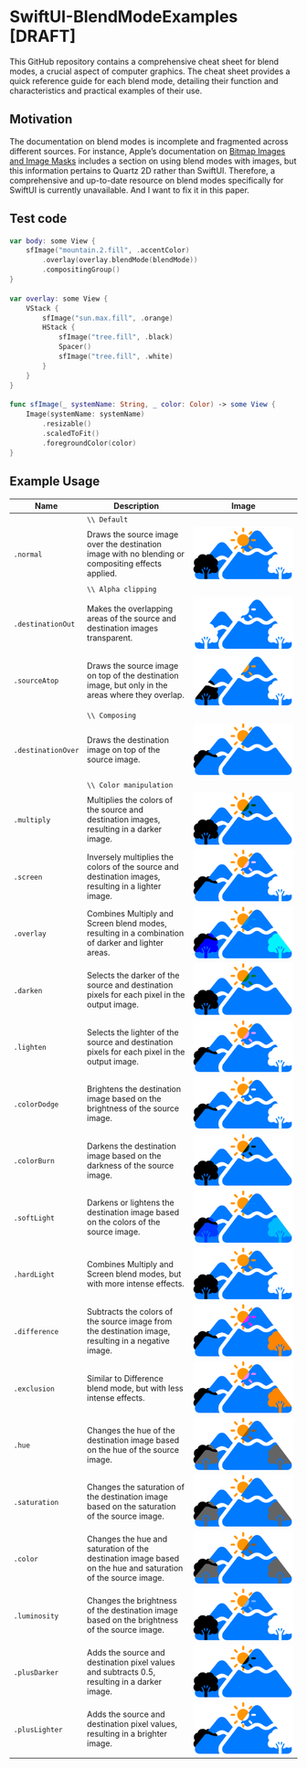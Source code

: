 #  SwiftUI-BlendModeExamples [DRAFT]
This GitHub repository contains a comprehensive cheat sheet for blend modes, a crucial aspect of computer graphics. The cheat sheet provides a quick reference guide for each blend mode, detailing their function and characteristics and practical examples of their use.

## Motivation
The documentation on blend modes is incomplete and fragmented across different sources. For instance, Apple’s documentation on [Bitmap Images and Image Masks](https://developer.apple.com/library/archive/documentation/GraphicsImaging/Conceptual/drawingwithquartz2d/dq_images/dq_images.html) includes a section on using blend modes with images, but this information pertains to Quartz 2D rather than SwiftUI. Therefore, a comprehensive and up-to-date resource on blend modes specifically for SwiftUI is currently unavailable. And I want to fix it in this paper.

## Test code
```swift
var body: some View {
    sfImage("mountain.2.fill", .accentColor)
        .overlay(overlay.blendMode(blendMode))
        .compositingGroup()
}

var overlay: some View {
    VStack {
        sfImage("sun.max.fill", .orange)
        HStack {
            sfImage("tree.fill", .black)
            Spacer()
            sfImage("tree.fill", .white)
        }
    }
}

func sfImage(_ systemName: String, _ color: Color) -> some View {
    Image(systemName: systemName)
        .resizable()
        .scaledToFit()
        .foregroundColor(color)
}
```
## Example Usage
| Name | Description | Image |
| --- | --- | --- |
|| `\\ Default` ||
| `.normal` | Draws the source image over the destination image with no blending or compositing effects applied. | ![Blend mode normal](Examples/normal.png) |
|| `\\ Alpha clipping` ||
| `.destinationOut` | Makes the overlapping areas of the source and destination images transparent. | ![Blend mode destinationOut](Examples/destinationOut.png) |
| `.sourceAtop` | Draws the source image on top of the destination image, but only in the areas where they overlap. | ![Blend mode sourceAtop](Examples/sourceAtop.png) |
|| `\\ Composing` ||
| `.destinationOver` | Draws the destination image on top of the source image. | ![Blend mode destinationOver](Examples/destinationOver.png) |
|| `\\ Color manipulation` ||
| `.multiply` | Multiplies the colors of the source and destination images, resulting in a darker image. | ![Blend mode multiply](Examples/multiply.png) |
| `.screen` | Inversely multiplies the colors of the source and destination images, resulting in a lighter image. | ![Blend mode screen](Examples/screen.png) |
| `.overlay` | Combines Multiply and Screen blend modes, resulting in a combination of darker and lighter areas. | ![Blend mode overlay](Examples/overlay.png) |
| `.darken` | Selects the darker of the source and destination pixels for each pixel in the output image. | ![Blend mode darken](Examples/darken.png) |
| `.lighten` | Selects the lighter of the source and destination pixels for each pixel in the output image. | ![Blend mode lighten](Examples/lighten.png) |
| `.colorDodge` | Brightens the destination image based on the brightness of the source image. | ![Blend mode colorDodge](Examples/colorDodge.png) |
| `.colorBurn` | Darkens the destination image based on the darkness of the source image. | ![Blend mode colorBurn](Examples/colorBurn.png) |
| `.softLight` | Darkens or lightens the destination image based on the colors of the source image. | ![Blend mode softLight](Examples/softLight.png) |
| `.hardLight` | Combines Multiply and Screen blend modes, but with more intense effects. | ![Blend mode hardLight](Examples/hardLight.png) |
| `.difference` | Subtracts the colors of the source image from the destination image, resulting in a negative image. | ![Blend mode difference](Examples/difference.png) |
| `.exclusion` | Similar to Difference blend mode, but with less intense effects. | ![Blend mode exclusion](Examples/exclusion.png) |
| `.hue` | Changes the hue of the destination image based on the hue of the source image. | ![Blend mode hue](Examples/hue.png) |
| `.saturation` | Changes the saturation of the destination image based on the saturation of the source image. | ![Blend mode saturation](Examples/saturation.png) |
| `.color` | Changes the hue and saturation of the destination image based on the hue and saturation of the source image. | ![Blend mode color](Examples/color.png) |
| `.luminosity` | Changes the brightness of the destination image based on the brightness of the source image. | ![Blend mode luminosity](Examples/luminosity.png) |
| `.plusDarker` | Adds the source and destination pixel values and subtracts 0.5, resulting in a darker image. | ![Blend mode plusDarker](Examples/plusDarker.png) |
| `.plusLighter` | Adds the source and destination pixel values, resulting in a brighter image. | ![Blend mode plusLighter](Examples/plusLighter.png) |
